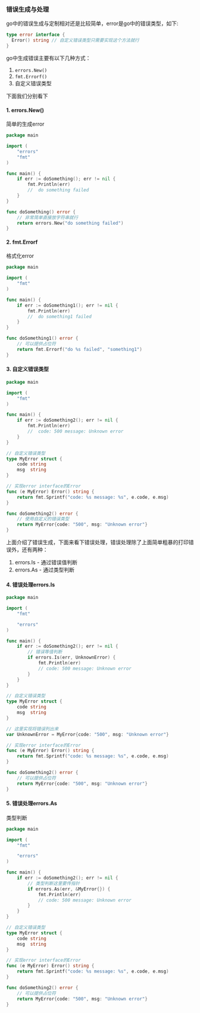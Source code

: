 ### 错误生成与处理
go中的错误生成与定制相对还是比较简单，error是go中的错误类型，如下:

```go
type error interface {
  Error() string // 自定义错误类型只需要实现这个方法就行
}
```

go中生成错误主要有以下几种方式：
1. `errors.New()`
2. `fmt.Errorf()` 
3. 自定义错误类型

下面我们分别看下
#### 1. errors.New()
简单的生成error
```go
package main

import (
	"errors"
	"fmt"
)

func main() {
	if err := doSomething(); err != nil {
		fmt.Println(err)
		//  do something failed
	}
}

func doSomething() error {
	// 非常简单直接放字符串就行
	return errors.New("do something failed")
}
```

#### 2. fmt.Errorf 
格式化error
```go
package main

import (
	"fmt"
)

func main() {
	if err := doSomething1(); err != nil {
		fmt.Println(err)
		//  do something1 failed
	}
}

func doSomething1() error {
	// 可以提供占位符
	return fmt.Errorf("do %s failed", "something1")
}
```

#### 3. 自定义错误类型
```go
package main

import (
	"fmt"
)

func main() {
	if err := doSomething2(); err != nil {
		fmt.Println(err)
		//  code: 500 message: Unknown error
	}
}

// 自定义错误类型
type MyError struct {
	code string
	msg  string
}

// 实现error interface的Error
func (e MyError) Error() string {
	return fmt.Sprintf("code: %s message: %s", e.code, e.msg)
}

func doSomething2() error {
	// 使用自定义的错误类型
	return MyError{code: "500", msg: "Unknown error"}
}
```

上面介绍了错误生成，下面来看下错误处理，错误处理除了上面简单粗暴的打印错误外，还有两种：
1. errors.Is - 通过错误值判断
2. errors.As - 通过类型判断

#### 4. 错误处理errors.Is
```go
package main

import (
	"fmt"

	"errors"
)

func main() {
	if err := doSomething2(); err != nil {
		// 错误等值判断
		if errors.Is(err, UnknownError) {
			fmt.Println(err)
			// code: 500 message: Unknown error
		}
	}
}

// 自定义错误类型
type MyError struct {
	code string
	msg  string
}

// 这里实现将错误列出来
var UnknownError = MyError{code: "500", msg: "Unknown error"}

// 实现error interface的Error
func (e MyError) Error() string {
	return fmt.Sprintf("code: %s message: %s", e.code, e.msg)
}

func doSomething2() error {
	// 可以提供占位符
	return MyError{code: "500", msg: "Unknown error"}
}
```

#### 5. 错误处理errors.As
类型判断
```go
package main

import (
	"fmt"

	"errors"
)

func main() {
	if err := doSomething2(); err != nil {
		// 类型判断这里要传指针
		if errors.As(err, &MyError{}) {
			fmt.Println(err)
			// code: 500 message: Unknown error
		}
	}
}

// 自定义错误类型
type MyError struct {
	code string
	msg  string
}

// 实现error interface的Error
func (e MyError) Error() string {
	return fmt.Sprintf("code: %s message: %s", e.code, e.msg)
}

func doSomething2() error {
	// 可以提供占位符
	return MyError{code: "500", msg: "Unknown error"}
}
```
